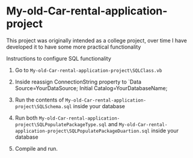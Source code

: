 # My-old-Car-rental-application-project

This project was originally intended as a college project, over time I have developed it to have some more practical functionality

Instructions to configure SQL functionality

1. Go to `My-old-Car-rental-application-project\SQLClass.vb`

2. Inside reassign ConnectionString property to `Data Source=YourDataSource; Initial Catalog=YourDatabaseName;

3. Run the contents of `My-old-Car-rental-application-project\SQLSchema.sql` inside your database

4. Run both `My-old-Car-rental-application-project\SQLPopulatePackageType.sql` and `My-old-Car-rental-application-project\SQLPopulatePackageDuartion.sql` inside your database

5. Compile and run. 

